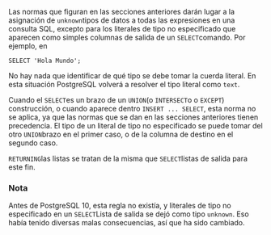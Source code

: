 Las normas que figuran en las secciones anteriores darán lugar a la asignación de `unknown`tipos de datos a todas las expresiones en una consulta SQL, excepto para los  literales de tipo no especificado que aparecen como simples columnas de  salida de un  `SELECT`comando. Por ejemplo, en

```
SELECT 'Hola Mundo';
```

No hay nada que identificar de qué tipo se debe tomar la cuerda literal. En esta situación PostgreSQL volverá a resolver el tipo literal como `text`.

Cuando el  `SELECT`es un brazo de un  `UNION`(o  `INTERSECT`o o `EXCEPT`) construcción, o cuando aparece dentro `INSERT ... SELECT`, esta norma no se aplica, ya que las normas que se dan en las secciones  anteriores tienen precedencia. El tipo de un literal de tipo no  especificado se puede tomar del otro  `UNION`brazo en el primer caso, o de la columna de destino en el segundo caso.

 `RETURNING`las listas se tratan de la misma que  `SELECT`listas de salida para este fin.

### Nota

Antes de PostgreSQL 10, esta regla no existía, y literales de tipo no especificado en un  `SELECT`Lista de salida se dejó como tipo `unknown`. Eso había tenido diversas malas consecuencias, así que ha sido cambiado.